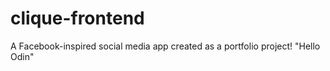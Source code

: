 # clique-frontend
A Facebook-inspired social media app created as a portfolio project!
"Hello Odin"
